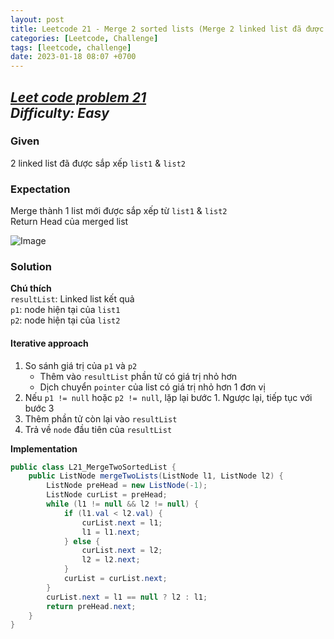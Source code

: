 ```yaml
---
layout: post
title: Leetcode 21 - Merge 2 sorted lists (Merge 2 linked list đã được sắp xếp)
categories: [Leetcode, Challenge]
tags: [leetcode, challenge]
date: 2023-01-18 08:07 +0700
---
```

[_Leet code problem 21_](https://leetcode.com/problems/merge-two-sorted-lists/)\
_Difficulty: Easy_
---
### Given
2 linked list đã được sắp xếp `list1` & `list2`

### Expectation
Merge thành 1 list mới được sắp xếp từ `list1` & `list2`\
Return Head của merged list

![Image](https://assets.leetcode.com/uploads/2020/10/03/merge_ex1.jpg)

### Solution

**Chú thích**\
`resultList`: Linked list kết quả\
`p1`: node hiện tại của `list1`\
`p2`: node hiện tại của `list2`

#### Iterative approach

1. So sánh giá trị của `p1` và `p2`
    - Thêm vào `resultList` phần tử có giá trị nhỏ hơn
    - Dịch chuyển `pointer` của list có giá trị nhỏ hơn 1 đơn vị
2. Nếu `p1 != null` hoặc `p2 != null`, lặp lại bước 1. Ngược lại, tiếp tục với bước 3
3. Thêm phần tử còn lại vào `resultList`
4. Trả về `node` đầu tiên của `resultList`

**Implementation**

```java
public class L21_MergeTwoSortedList {
    public ListNode mergeTwoLists(ListNode l1, ListNode l2) {
        ListNode preHead = new ListNode(-1);
        ListNode curList = preHead;
        while (l1 != null && l2 != null) {
            if (l1.val < l2.val) {
                curList.next = l1;
                l1 = l1.next;
            } else {
                curList.next = l2;
                l2 = l2.next;
            }
            curList = curList.next;
        }
        curList.next = l1 == null ? l2 : l1;
        return preHead.next;
    }
}
```



